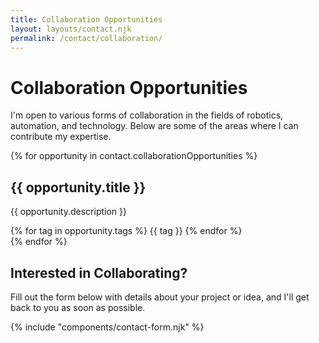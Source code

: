 ```yaml
---
title: Collaboration Opportunities
layout: layouts/contact.njk
permalink: /contact/collaboration/
---
```


<div class="collaboration-header">
  <h1>Collaboration Opportunities</h1>
  <p>I'm open to various forms of collaboration in the fields of robotics, automation, and technology. Below are some of the areas where I can contribute my expertise.</p>
</div>

<div class="collaboration-details">
  {% for opportunity in contact.collaborationOpportunities %}
    <div class="collaboration-detail">
      <div class="detail-icon">
        <i class="icon-{{ opportunity.icon }}"></i>
      </div>
      <div class="detail-content">
        <h2>{{ opportunity.title }}</h2>
        <p>{{ opportunity.description }}</p>
        <div class="detail-tags">
          {% for tag in opportunity.tags %}
            <span class="tag">{{ tag }}</span>
          {% endfor %}
        </div>
      </div>
    </div>
  {% endfor %}
</div>

<div class="collaboration-form">
  <h2>Interested in Collaborating?</h2>
  <p>Fill out the form below with details about your project or idea, and I'll get back to you as soon as possible.</p>
  
  {% include "components/contact-form.njk" %}
</div>